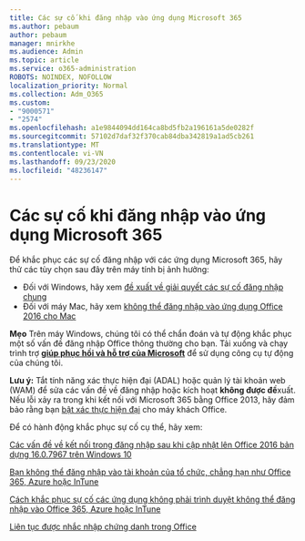 ```yaml
---
title: Các sự cố khi đăng nhập vào ứng dụng Microsoft 365
ms.author: pebaum
author: pebaum
manager: mnirkhe
ms.audience: Admin
ms.topic: article
ms.service: o365-administration
ROBOTS: NOINDEX, NOFOLLOW
localization_priority: Normal
ms.collection: Adm_O365
ms.custom:
- "9000571"
- "2574"
ms.openlocfilehash: a1e9844094dd164ca8bd5fb2a196161a5de0282f
ms.sourcegitcommit: 57102d7daf32f370cab84dba342819a1ad5cb261
ms.translationtype: MT
ms.contentlocale: vi-VN
ms.lasthandoff: 09/23/2020
ms.locfileid: "48236147"
---
```

# <a name="issues-signing-into-microsoft-365-apps"></a>Các sự cố khi đăng nhập vào ứng dụng Microsoft 365

Để khắc phục các sự cố đăng nhập với các ứng dụng Microsoft 365, hãy thử các tùy chọn sau đây trên máy tính bị ảnh hưởng:  

- Đối với Windows, hãy xem [đề xuất về giải quyết các sự cố đăng nhập chung](https://docs.microsoft.com/office365/troubleshoot/administration/disabling-adal-wam-not-recommended#recommendations-on-resolving-common-sign-in-issues)
- Đối với máy Mac, hãy xem  [không thể đăng nhập vào ứng dụng Office 2016 cho Mac](https://docs.microsoft.com/office365/troubleshoot/authentication/sign-in-to-office-2016-for-mac-fail)

**Mẹo** Trên máy Windows, chúng tôi có thể chẩn đoán và tự động khắc phục một số vấn đề đăng nhập Office thông thường cho bạn. Tải xuống và chạy trình trợ  **[giúp phục hồi và hỗ trợ của Microsoft](https://aka.ms/SaRA-OfficeSignInScenario)** để sử dụng công cụ tự động của chúng tôi.

**Lưu ý:** Tắt tính năng xác thực hiện đại (ADAL) hoặc quản lý tài khoản web (WAM) để sửa các vấn đề về đăng nhập hoặc kích hoạt  **không được đề**xuất. Nếu lỗi xảy ra trong khi kết nối với Microsoft 365 bằng Office 2013, hãy đảm bảo rằng bạn [bật xác thực hiện đại](https://docs.microsoft.com/microsoft-365/admin/security-and-compliance/enable-modern-authentication)  cho máy khách Office.

Để có hành động khắc phục sự cố cụ thể, hãy xem:

[Các vấn đề về kết nối trong đăng nhập sau khi cập nhật lên Office 2016 bản dựng 16.0.7967 trên Windows 10](https://docs.microsoft.com/office365/troubleshoot/administration/connection-issue-when-sign-in-office-2016)  

[Bạn không thể đăng nhập vào tài khoản của tổ chức, chẳng hạn như Office 365, Azure hoặc InTune](https://docs.microsoft.com/office365/troubleshoot/authentication/sign-in-to-office-365-azure-intune)

[Cách khắc phục sự cố các ứng dụng không phải trình duyệt không thể đăng nhập vào Office 365, Azure hoặc InTune](https://support.office.com/article/how-to-troubleshoot-non-browser-apps-that-can-t-sign-in-to-office-365-azure-or-intune-3ba1b268-66f6-462c-b0e5-070f5c2603c1?ui=en-US&rs=en-US&ad=US)

[Liên tục được nhắc nhập chứng danh trong Office](https://docs.microsoft.com/office365/troubleshoot/authentication/access-denied-when-connect-to-office-365)